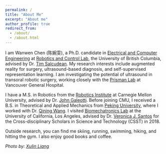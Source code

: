 ```yaml
---
permalink: /
title: "About Me"
excerpt: "About me"
author_profile: true
redirect_from: 
  - /about/
  - /about.html
---
```


I am Wanwen Chen (陈婉雯), a  Ph.D. candidate in [Electrical and Computer Engineering](https://ece.ubc.ca/) at [Robotics and Control Lab](https://rcl.ece.ubc.ca/home-page/), the University of British Columbia, advised by Dr. [Tim Salcudean](https://ece.ubc.ca/tim-salcudean/). My research interests include augmented reality for surgery, ultrasound-based diagnosis, and self-supervised representation learning. I am investigating the potential of ultrasound in transoral robotic surgery, working closely with the [Prisman Lab](https://www.prismanlab.ca/) at Vancouver General Hospital.

I have a M.S. in Robotics from the [Robotics Institute](https://www.ri.cmu.edu/) at Carnegie Mellon University, advised by Dr. [John Galeotti](https://www.ri.cmu.edu/ri-faculty/john-galeotti/). Before joining CMU, I received a B.S. in Theoretical and Applied Mechanics from [Peking University](http://english.pku.edu.cn/), where I worked with Dr. [Qining Wang](http://www2.coe.pku.edu.cn/subpaget.asp?id=239). I visited [Biomechatronics Lab](https://uclabiomechatronics.wordpress.com/) at the University of California, Los Angeles, advised by Dr. [Veronica J. Santos](https://samueli.ucla.edu/people/veronica-santos/) for the Cross-disciplinary Scholars in Science and Technology (CSST) in 2018. 

Outside research, you can find me skiing, running, swimming, hiking, and hitting the gym. I also enjoy good books and coffee.

*Photo by: [Xulin Liang](https://www.linkedin.com/in/xulin-liang-2448bb1b1/?originalSubdomain=uk)*